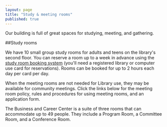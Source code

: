 ```yaml
---
layout: page
title: "Study & meeting rooms"
published: true
---
```


Our building is full of great spaces for studying, meeting, and gathering.

##Study rooms

We have 10 small group study rooms for adults and teens on the library's second floor. You can reserve a room up to a week in advance using the [study room booking system](http://events.skokielibrary.info/evanced/lib/roomrequest.asp?mm=1&libnum=2&allroomscheck=1) (you'll need a registered library or computer use card for reservations). Rooms can be booked for up to 2 hours each day per card per day. 

When the meeting rooms are not needed for Library use, they may be available for community meetings. Click the links below for the meeting room policy, rules and procedures for using meeting rooms, and an application form.

The Business and Career Center is a suite of three rooms that can accommodate up to 49 people. They include a Program Room, a Committee Room, and a Conference Room.